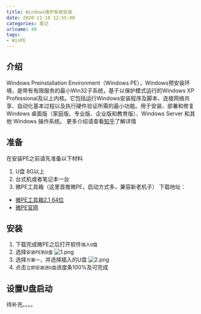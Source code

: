 ```yaml
---
title: Windows维护系统安装
date: 2020-11-10 12:55:00
categories: 笔记
urlname: 49
tags:
- WinPE
---
```

## 介绍
Windows Preinstallation Environment（Windows PE），Windows预安装环境，是带有有限服务的最小Win32子系统，基于以保护模式运行的Windows XP Professional及以上内核。它包括运行Windows安装程序及脚本、连接网络共享、自动化基本过程以及执行硬件验证所需的最小功能。用于安装、部署和修复 Windows 桌面版（家庭版、专业版、企业版和教育版）、Windows Server 和其他 Windows 操作系统。
更多介绍请查看[知乎](https://www.zhihu.com/question/304170141)了解详情

## 准备
 在安装PE之前请先准备以下材料
1. U盘 8G以上
2. 台式机或者笔记本一台
3. 微PE工具箱（这里首推微PE，启动方式多，兼容新老机子）
下载地址：
- [微PE工具箱2.1 64位](http://8dx.pc6.com/wwb6/WePE_64_V2.1.exe)
- [微PE官网](http://www.wepe.com.cn/download.html)

## 安装
1. 下载完成微PE之后打开软件`插入U盘`
2. 选择`安装PE到U盘`
![1.png](https://i.loli.net/2020/11/06/WQSBN2kmicExbl1.png)
3. 选择`方案一`，并选择插入的U盘
![2.png](https://i.loli.net/2020/11/06/b5RD1gIAXmpf9Vu.png)
4. 点击`立即安装进U盘`进度条100%及可完成

## 设置U盘启动
待补充。。。。